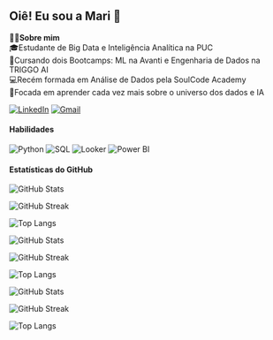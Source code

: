 ## Oiê! Eu sou a Mari 🤗 
👩‍💻**Sobre mim**  
🎓Estudante de Big Data e Inteligência Analítica na PUC  
🤖Cursando dois Bootcamps: ML na Avanti e Engenharia de Dados na TRIGGO AI   
💻Recém formada em Análise de Dados pela SoulCode Academy  
🎯Focada em aprender cada vez mais sobre o universo dos dados e IA   
  
[![LinkedIn](https://img.shields.io/badge/LinkedIn-0077B5?style=for-the-badge&logo=linkedin&logoColor=white)](https://www.linkedin.com/in/mariana-angeli)
[![Gmail](https://img.shields.io/badge/Gmail-D14836?style=for-the-badge&logo=gmail&logoColor=white)](mailto:marianaangeli.dados@gmail.com)

#### Habilidades
![Python](https://img.shields.io/badge/Python-3776AB?style=for-the-badge&logo=python&logoColor=white)
![SQL](https://img.shields.io/badge/SQL-4479A1?style=for-the-badge&logo=mysql&logoColor=white)
![Looker](https://img.shields.io/badge/Looker-FF6F00?style=for-the-badge&logo=looker&logoColor=white)
![Power BI](https://img.shields.io/badge/Power%20BI-F2C811?style=for-the-badge&logo=powerbi&logoColor=black)

#### Estatísticas do GitHub  

![GitHub Stats](https://github-readme-stats.vercel.app/api?username=marianaangeli&show_icons=true&theme=vue-dark)  

![GitHub Streak](https://github-readme-streak-stats.herokuapp.com/?user=marianaangeli&theme=vue-dark)

![Top Langs](https://github-readme-stats.vercel.app/api/top-langs/?username=marianaangeli&layout=compact&theme=vue-dark)

![GitHub Stats](https://github-readme-stats.vercel.app/api?username=marianaangeli&show_icons=true&theme=dark&bg_color=0d1117,1a2332,2d4a5c&title_color=00d9ff&text_color=c9d1d9&icon_color=00ff88&border_color=30a3a3)

![GitHub Streak](https://github-readme-streak-stats.herokuapp.com/?user=marianaangeli&theme=dark&background=0d1117&border=30a3a3&stroke=30a3a3&ring=00ff88&fire=00d9ff&currStreakNum=c9d1d9&sideNums=c9d1d9&currStreakLabel=00d9ff&sideLabels=00d9ff&dates=8b949e)

![Top Langs](https://github-readme-stats.vercel.app/api/top-langs/?username=marianaangeli&layout=compact&theme=dark&bg_color=0d1117,1a2332,2d4a5c&title_color=00d9ff&text_color=c9d1d9&border_color=30a3a3)

![GitHub Stats](https://github-readme-stats.vercel.app/api?username=marianaangeli&show_icons=true&theme=dark&bg_color=0d1117,1a2332,2d4a5c&title_color=00d9ff&text_color=c9d1d9&icon_color=00ff88&border_color=30a3a3)

![GitHub Streak](https://github-readme-streak-stats.herokuapp.com/?user=marianaangeli&theme=dark&background=0d1117&border=30a3a3&stroke=30a3a3&ring=00d9ff&fire=00ff88&currStreakNum=c9d1d9&sideNums=c9d1d9&currStreakLabel=00d9ff&sideLabels=00d9ff&dates=8b949e)

![Top Langs](https://github-readme-stats.vercel.app/api/top-langs/?username=marianaangeli&layout=compact&theme=dark&bg_color=0d1117,1a2332,2d4a5c&title_color=00d9ff&text_color=c9d1d9&border_color=30a3a3)

<!--
**marianaangeli/marianaangeli** is a ✨ _special_ ✨ repository because its `README.md` (this file) appears on your GitHub profile.


